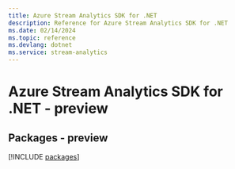 ```yaml
---
title: Azure Stream Analytics SDK for .NET
description: Reference for Azure Stream Analytics SDK for .NET
ms.date: 02/14/2024
ms.topic: reference
ms.devlang: dotnet
ms.service: stream-analytics
---
```

# Azure Stream Analytics SDK for .NET - preview
## Packages - preview
[!INCLUDE [packages](stream-analytics-index.md)]
